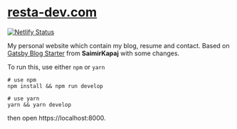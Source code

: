 # [resta-dev.com](https://overreacted.io/)
[![Netlify Status](https://api.netlify.com/api/v1/badges/b18892e0-ea05-408d-8c35-a29e8339eca4/deploy-status)](https://app.netlify.com/sites/practical-ramanujan-c0894e/deploys)

My personal website which contain my blog, resume and contact. Based on [Gatsby Blog Starter](https://www.gatsbyjs.com/starters/SaimirKapaj/gatsby-markdown-typescript-personal-website/) from **SaimirKapaj** with some changes.

To run this, use either `npm` or `yarn`

```shell
# use npm
npm install && npm run develop

# use yarn
yarn && yarn develop
```

then open https://localhost:8000.